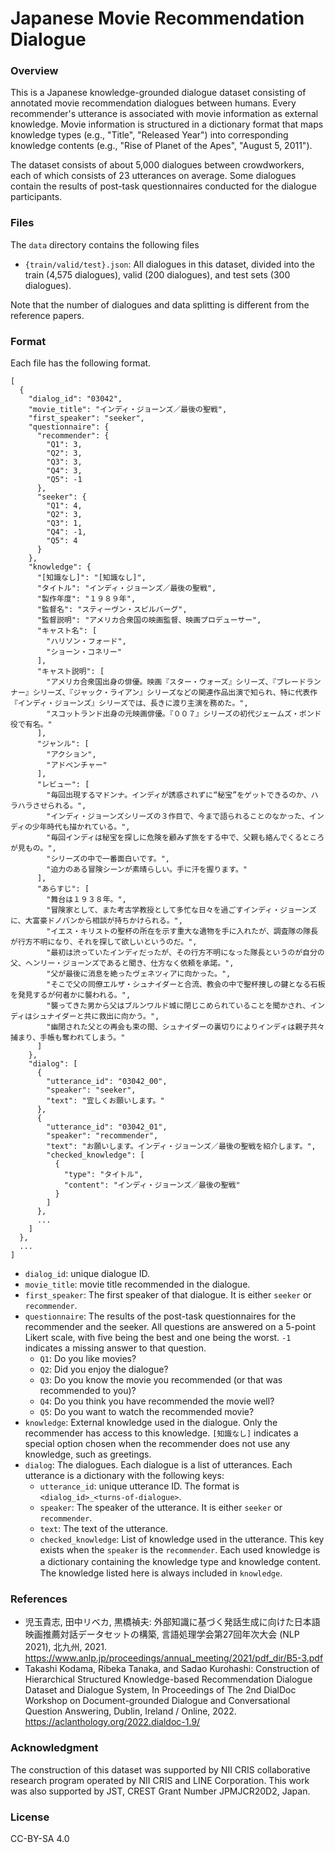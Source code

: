 # Japanese Movie Recommendation Dialogue #

### Overview ###
This is a Japanese knowledge-grounded dialogue dataset consisting of annotated movie recommendation dialogues between humans.
Every recommender's utterance is associated with movie information as external knowledge.
Movie information is structured in a dictionary format that maps knowledge types (e.g., "Title", "Released Year") into corresponding knowledge contents (e.g., "Rise of Planet of the Apes", "August 5, 2011").

The dataset consists of about 5,000 dialogues between crowdworkers, each of which consists of 23 utterances on average.
Some dialogues contain the results of post-task questionnaires conducted for the dialogue participants.

### Files ###
The `data` directory contains the following files
- `{train/valid/test}.json`: All dialogues in this dataset, divided into the train (4,575 dialogues), valid (200 dialogues), and test sets (300 dialogues).

Note that the number of dialogues and data splitting is different from the reference papers.

### Format ###
Each file has the following format.
```text
[
  {
    "dialog_id": "03042",
    "movie_title": "インディ・ジョーンズ／最後の聖戦",
    "first_speaker": "seeker",
    "questionnaire": {
      "recommender": {
        "Q1": 3,
        "Q2": 3,
        "Q3": 3,
        "Q4": 3,
        "Q5": -1
      },
      "seeker": {
        "Q1": 4,
        "Q2": 3,
        "Q3": 1,
        "Q4": -1,
        "Q5": 4
      }
    },
    "knowledge": {
      "[知識なし]": "[知識なし]",
      "タイトル": "インディ・ジョーンズ／最後の聖戦",
      "製作年度": "１９８９年",
      "監督名": "スティーヴン・スピルバーグ",
      "監督説明": "アメリカ合衆国の映画監督、映画プロデューサー",
      "キャスト名": [
        "ハリソン・フォード",
        "ショーン・コネリー"
      ],
      "キャスト説明": [
        "アメリカ合衆国出身の俳優。映画『スター・ウォーズ』シリーズ、『ブレードランナー』シリーズ、『ジャック・ライアン』シリーズなどの関連作品出演で知られ、特に代表作『インディ・ジョーンズ』シリーズでは、長きに渡り主演を務めた。",
        "スコットランド出身の元映画俳優。『００７』シリーズの初代ジェームズ・ボンド役で有名。"
      ],
      "ジャンル": [
        "アクション",
        "アドベンチャー"
      ],
      "レビュー": [
        "毎回出現するマドンナ。インディが誘惑されずに“秘宝”をゲットできるのか、ハラハラさせられる。",
        "インディ・ジョーンズシリーズの３作目で、今まで語られることのなかった、インディの少年時代も描かれている。",
        "毎回インディは秘宝を探しに危険を顧みず旅をする中で、父親も絡んでくるところが見もの。",
        "シリーズの中で一番面白いです。",
        "迫力のある冒険シーンが素晴らしい。手に汗を握ります。"
      ],
      "あらすじ": [
        "舞台は１９３８年。",
        "冒険家として、また考古学教授として多忙な日々を過ごすインディ・ジョーンズに、大富豪ドノバンから相談が持ちかけられる。",
        "イエス・キリストの聖杯の所在を示す重大な遺物を手に入れたが、調査隊の隊長が行方不明になり、それを探して欲しいというのだ。",
        "最初は渋っていたインディだったが、その行方不明になった隊長というのが自分の父、ヘンリー・ジョーンズであると聞き、仕方なく依頼を承諾。",
        "父が最後に消息を絶ったヴェネツィアに向かった。",
        "そこで父の同僚エルザ・シュナイダーと合流、教会の中で聖杯捜しの鍵となる石板を発見するが何者かに襲われる。",
        "襲ってきた男から父はブルンワルド城に閉じこめられていることを聞かされ、インディはシュナイダーと共に救出に向かう。",
        "幽閉された父との再会も束の間、シュナイダーの裏切りによりインディは親子共々捕まり、手帳も奪われてしまう。"
      ]
    },
    "dialog": [
      {
        "utterance_id": "03042_00",
        "speaker": "seeker",
        "text": "宜しくお願いします。"
      },
      {
        "utterance_id": "03042_01",
        "speaker": "recommender",
        "text": "お願いします。インディ・ジョーンズ／最後の聖戦を紹介します。",
        "checked_knowledge": [
          {
            "type": "タイトル",
            "content": "インディ・ジョーンズ／最後の聖戦"
          }
        ]
      },
      ...
    ]
  },
  ...
]
```

- `dialog_id`: unique dialogue ID.
- `movie_title`: movie title recommended in the dialogue.
- `first_speaker`: The first speaker of that dialogue. It is either `seeker` or `recommender`.
- `questionnaire`: The results of the post-task questionnaires for the recommender and the seeker. All questions are answered on a 5-point Likert scale, with five being the best and one being the worst. `-1` indicates a missing answer to that question.
  - `Q1`: Do you like movies?
  - `Q2`: Did you enjoy the dialogue?
  - `Q3`: Do you know the movie you recommended (or that was recommended to you)?
  - `Q4`: Do you think you have recommended the movie well?
  - `Q5`: Do you want to watch the recommended movie?
- `knowledge`: External knowledge used in the dialogue. Only the recommender has access to this knowledge. `[知識なし]` indicates a special option chosen when the recommender does not use any knowledge, such as greetings.
- `dialog`: The dialogues. Each dialogue is a list of utterances. Each utterance is a dictionary with the following keys:
  - `utterance_id`: unique utterance ID. The format is `<dialog_id>_<turns-of-dialogue>`.
  - `speaker`: The speaker of the utterance. It is either `seeker` or `recommender`.
  - `text`: The text of the utterance.
  - `checked_knowledge`: List of knowledge used in the utterance. This key exists when the `speaker` is the `recommender`. Each used knowledge is a dictionary containing the knowledge type and knowledge content.　The knowledge listed here is always included in `knowledge`.

### References ###
- 児玉貴志, 田中リベカ, 黒橋禎夫: 外部知識に基づく発話生成に向けた日本語映画推薦対話データセットの構築, 言語処理学会第27回年次大会 (NLP 2021), 北九州, 2021. https://www.anlp.jp/proceedings/annual_meeting/2021/pdf_dir/B5-3.pdf
- Takashi Kodama, Ribeka Tanaka, and Sadao Kurohashi: Construction of Hierarchical Structured Knowledge-based Recommendation Dialogue Dataset and Dialogue System, In Proceedings of The 2nd DialDoc Workshop on Document-grounded Dialogue and Conversational Question Answering, Dublin, Ireland / Online, 2022. https://aclanthology.org/2022.dialdoc-1.9/

###  Acknowledgment ###
The construction of this dataset was supported by NII CRIS collaborative research program operated by NII CRIS and LINE Corporation. This work was also supported by JST, CREST Grant Number JPMJCR20D2, Japan.

### License ###
CC-BY-SA 4.0

